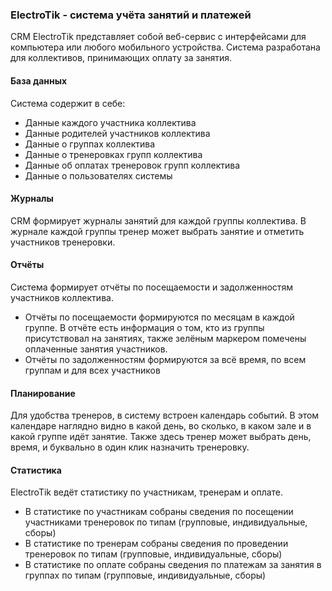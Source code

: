 ### ElectroTik - cистема учёта занятий и платежей

CRM ElectroTik представляет собой веб-сервис с интерфейсами для компьютера или любого мобильного устройства.
Система разработана для коллективов, принимающих оплату за занятия.

#### База данных

Система содержит в себе:
- Данные каждого участника коллектива
- Данные родителей участников коллектива
- Данные о группах коллектива
- Данные о тренеровках групп коллектива
- Данные об оплатах тренеровок групп коллектива
- Данные о пользователях системы

#### Журналы

CRM формирует журналы занятий для каждой группы коллектива. 
В журнале каждой группы тренер может выбрать занятие и отметить участников тренеровки.

#### Отчёты

Система формирует отчёты по посещаемости и задолженностям участников коллектива.
- Отчёты по посещаемости формируются по месяцам в каждой группе. В отчёте есть информация о том, кто из группы присутствовал на занятиях, также зелёным маркером помечены оплаченные занятия участников.
- Отчёты по задолженностям формируются за всё время, по всем группам и для всех участников

#### Планирование

Для удобства тренеров, в систему встроен календарь событий. 
В этом календаре наглядно видно в какой день, во сколько, в каком зале и в какой группе идёт занятие. 
Также здесь тренер может выбрать день, время, и буквально в один клик назначить тренеровку. 

#### Статистика

ElectroTik ведёт статистику по участникам, тренерам и оплате.
- В статистике по участникам собраны сведения по посещении участниками тренеровок по типам (групповые, индивидуальные, сборы)
- В статистике по тренерам собраны сведения по проведении тренеровок по типам (групповые, индивидуальные, сборы)
- В статистике по оплате собраны сведения по платежам за занятия в группах по типам (групповые, индивидуальные, сборы)